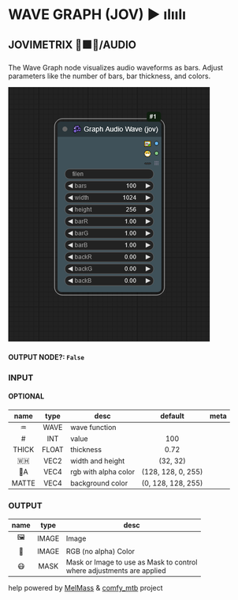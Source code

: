 # WAVE GRAPH (JOV) ▶ ılıılı

## JOVIMETRIX 🔺🟩🔵/AUDIO

The Wave Graph node visualizes audio waveforms as bars. Adjust parameters like the number of bars, bar thickness, and colors.

![WAVE GRAPH](./WAVE%20GRAPH.png)

#### OUTPUT NODE?: `False`

### INPUT

#### OPTIONAL

name | type | desc | default | meta
:---:|:---:|---|:---:|---
♒ | WAVE | wave function |  | 
\# | INT | value | 100 | 
THICK | FLOAT | thickness | 0.72 | 
🇼🇭 | VEC2 | width and height | (32, 32) | 
🌈A | VEC4 | rgb with alpha color | (128, 128, 0, 255) | 
MATTE | VEC4 | background color | (0, 128, 128, 255) | 

### OUTPUT

name | type | desc
:---:|:---:|---
🖼️ | IMAGE | Image 
🌈 | IMAGE | RGB (no alpha) Color 
😷 | MASK | Mask or Image to use as Mask to control<br>where adjustments are applied 

help powered by [MelMass](https://github.com/melMass) & [comfy_mtb](https://github.com/melMass/comfy_mtb) project